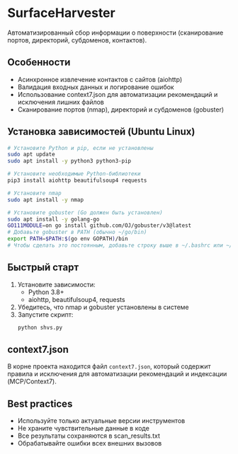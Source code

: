 # SurfaceHarvester

Автоматизированный сбор информации о поверхности (сканирование портов, директорий, субдоменов, контактов).

## Особенности
- Асинхронное извлечение контактов с сайтов (aiohttp)
- Валидация входных данных и логирование ошибок
- Использование context7.json для автоматизации рекомендаций и исключения лишних файлов
- Сканирование портов (nmap), директорий и субдоменов (gobuster)

## Установка зависимостей (Ubuntu Linux)

```bash
# Установите Python и pip, если не установлены
sudo apt update
sudo apt install -y python3 python3-pip

# Установите необходимые Python-библиотеки
pip3 install aiohttp beautifulsoup4 requests

# Установите nmap
sudo apt install -y nmap

# Установите gobuster (Go должен быть установлен)
sudo apt install -y golang-go
GO111MODULE=on go install github.com/OJ/gobuster/v3@latest
# Добавьте gobuster в PATH (обычно ~/go/bin)
export PATH=$PATH:$(go env GOPATH)/bin
# Чтобы сделать это постоянным, добавьте строку выше в ~/.bashrc или ~/.zshrc
```

## Быстрый старт
1. Установите зависимости:
   - Python 3.8+
   - aiohttp, beautifulsoup4, requests
2. Убедитесь, что nmap и gobuster установлены в системе
3. Запустите скрипт:
   ```bash
   python shvs.py
   ```

## context7.json
В корне проекта находится файл `context7.json`, который содержит правила и исключения для автоматизации рекомендаций и индексации (MCP/Context7).

## Best practices
- Используйте только актуальные версии инструментов
- Не храните чувствительные данные в коде
- Все результаты сохраняются в scan_results.txt
- Обрабатывайте ошибки всех внешних вызовов
